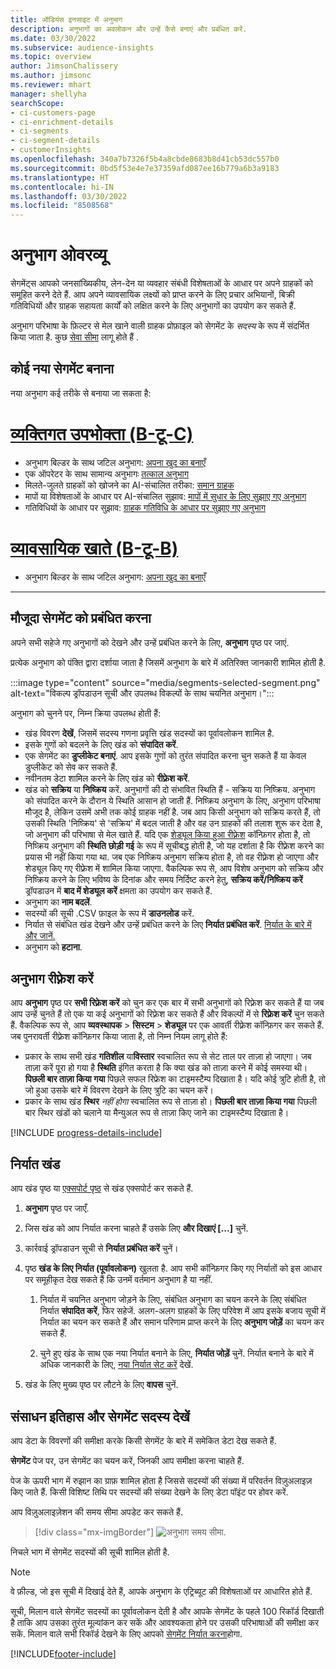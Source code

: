 ```yaml
---
title: ऑडियंस इनसाइट में अनुभाग
description: अनुभागों का अवलोकन और उन्हें कैसे बनाएं और प्रबंधित करें.
ms.date: 03/30/2022
ms.subservice: audience-insights
ms.topic: overview
author: JimsonChalissery
ms.author: jimsonc
ms.reviewer: mhart
manager: shellyha
searchScope:
- ci-customers-page
- ci-enrichment-details
- ci-segments
- ci-segment-details
- customerInsights
ms.openlocfilehash: 340a7b7326f5b4a8cbde8683b8d41cb53dc557b0
ms.sourcegitcommit: 0bd5f53e4e7e37359afd087ee16b779a6b3a9183
ms.translationtype: HT
ms.contentlocale: hi-IN
ms.lasthandoff: 03/30/2022
ms.locfileid: "8508568"
---
```

# <a name="segments-overview"></a>अनुभाग ओवरव्यू

सेगमेंट्स आपको जनसांख्यिकीय, लेन-देन या व्यवहार संबंधी विशेषताओं के आधार पर अपने ग्राहकों को समूहित करने देते हैं. आप अपने व्यावसायिक लक्ष्यों को प्राप्त करने के लिए प्रचार अभियानों, बिक्री गतिविधियों और ग्राहक सहायता कार्यों को लक्षित करने के लिए अनुभागों का उपयोग कर सकते हैं.

अनुभाग परिभाषा के फ़िल्टर से मेल खाने वाली ग्राहक प्रोफ़ाइल को सेगमेंट के *सदस्य* के रूप में संदर्भित किया जाता है. कुछ [सेवा सीमा](/dynamics365/customer-insights/service-limits) लागू होते हैं .

## <a name="create-a-new-segment"></a>कोई नया सेगमेंट बनाना

नया अनुभाग कई तरीके से बनाया जा सकता है: 

# <a name="individual-consumers-b-to-c"></a>[व्यक्तिगत उपभोक्ता (B-टू-C)](#tab/b2c)

- अनुभाग बिल्डर के साथ जटिल अनुभाग: [अपना खुद का बनाएँ](segment-builder.md#create-a-new-segment) 
- एक ऑपरेटर के साथ सामान्य अनुभागः [तत्काल अनुभाग](segment-builder.md#quick-segments) 
- मिलते-जुलते ग्राहकों को खोजने का AI-संचालित तरीका: [समान ग्राहक](find-similar-customer-segments.md) 
- मापों या विशेषताओं के आधार पर AI-संचालित सुझाव: [मापों में सुधार के लिए सुझाए गए अनुभाग](suggested-segments.md) 
- गतिविधियों के आधार पर सुझाव: [ग्राहक गतिविधि के आधार पर सुझाए गए अनुभाग](suggested-segments-activity.md) 

# <a name="business-accounts-b-to-b"></a>[व्यावसायिक खाते (B-टू-B)](#tab/b2b)

- अनुभाग बिल्डर के साथ जटिल अनुभाग: [अपना खुद का बनाएँ](segment-builder.md#create-a-new-segment)

---

## <a name="manage-existing-segments"></a>मौजूदा सेगमेंट को प्रबंधित करना

अपने सभी सहेजे गए अनुभागों को देखने और उन्हें प्रबंधित करने के लिए, **अनुभाग** पृष्ठ पर जाएं.

प्रत्येक अनुभाग को पंक्ति द्वारा दर्शाया जाता है जिसमें अनुभाग के बारे में अतिरिक्त जानकारी शामिल होती है.

:::image type="content" source="media/segments-selected-segment.png" alt-text="विकल्प ड्रॉपडाउन सूची और उपलब्ध विकल्पों के साथ चयनित अनुभाग।":::

अनुभाग को चुनने पर, निम्न क्रिया उपलब्ध होती हैं:

- खंड विवरण **देखें**, जिसमें सदस्य गणना प्रवृत्ति खंड सदस्यों का पूर्वावलोकन शामिल है.
- इसके गुणों को बदलने के लिए खंड को **संपादित करें**.
- एक सेगमेंट का **डुप्लीकेट बनाएं**. आप इसके गुणों को तुरंत संपादित करना चुन सकते हैं या केवल डुप्लीकेट को सेव कर सकते हैं.
- नवीनतम डेटा शामिल करने के लिए खंड को **रीफ़्रेश करें**.
- खंड को **सक्रिय** या **निष्क्रिय** करें. अनुभागों की दो संभावित स्थिति हैं - सक्रिय या निष्क्रिय. अनुभाग को संपादित करने के दौरान ये स्थिति आसान हो जाती हैं. निष्क्रिय अनुभाग के लिए, अनुभाग परिभाषा मौजूद है, लेकिन उसमें अभी तक कोई ग्राहक नहीं है. जब आप किसी अनुभाग को सक्रिय करते हैं, तो उसकी स्थिति 'निष्क्रिय' से 'सक्रिय' में बदल जाती है और वह उन ग्राहकों की तलाश शुरू कर देता है, जो अनुभाग की परिभाषा से मेल खाते हैं. यदि एक [शेड्यूल किया हुआ रीफ़्रेश](system.md#schedule-tab) कॉन्फ़िगर होता है, तो निष्क्रिय अनुभाग की **स्थिति** **छोड़ी गई** के रूप में सूचीबद्ध होती है, जो यह दर्शाता है कि रीफ़्रेश करने का प्रयास भी नहीं किया गया था. जब एक निष्क्रिय अनुभाग सक्रिय होता है, तो वह रीफ़्रेश हो जाएगा और शेड्यूल किए गए रीफ़्रेश में शामिल किया जाएगा.
  वैकल्पिक रूप से, आप विशेष अनुभाग को सक्रिय और निष्क्रिय करने के लिए भविष्य के दिनांक और समय निर्दिष्ट करने हेतु, **सक्रिय करें/निष्क्रिय करें** ड्रॉपडाउन में **बाद में शेड्यूल करें** क्षमता का उपयोग कर सकते हैं.
- अनुभाग का **नाम बदलें**.
- सदस्यों की सूची .CSV फ़ाइल के रूप में **डाउनलोड** करें.
- निर्यात से संबंधित खंड देखने और उन्हें प्रबंधित करने के लिए **निर्यात प्रबंधित करें**. [निर्यात के बारे में और जानें.](export-destinations.md)
- अनुभाग को **हटाना**.

## <a name="refresh-segments"></a>अनुभाग रीफ़्रेश करें

आप **अनुभाग** पृष्ठ पर **सभी रिफ़्रेश करें** को चुन कर एक बार में सभी अनुभागों को रिफ़्रेश कर सकते हैं या जब आप उन्हें चुनते हैं तो एक या कई अनुभागों को रिफ़्रेश कर सकते हैं और विकल्पों में से **रिफ़्रेश करें** चुन सकते हैं. वैकल्पिक रूप से, आप **व्यवस्थापक** > **सिस्टम** > **शेड्यूल** पर एक आवर्ती रीफ़्रेश कॉन्फ़िगर कर सकते हैं. जब पुनरावर्ती रीफ़्रेश कॉन्फ़िगर किया जाता है, तो निम्न नियम लागू होते हैं:
- प्रकार के साथ सभी खंड **गतिशील** या**विस्तार** स्वचालित रूप से सेट ताल पर ताज़ा हो जाएगा। जब ताज़ा करें पूरा हो गया है **स्थिति** इंगित करता है कि क्या खंड को ताज़ा करने में कोई समस्या थी। **पिछली बार ताज़ा किया गया** पिछले सफल रिफ्रेश का टाइमस्टैम्प दिखाता है। यदि कोई त्रुटि होती है, तो जो हुआ उसके बारे में विवरण देखने के लिए त्रुटि का चयन करें।
- प्रकार के साथ खंड **स्थिर** *नहीं होगा* स्वचालित रूप से ताज़ा हो। **पिछली बार ताज़ा किया गया** पिछली बार स्थिर खंडों को चलाने या मैन्युअल रूप से ताज़ा किए जाने का टाइमस्टैम्प दिखाता है।

[!INCLUDE [progress-details-include](../includes/progress-details-pane.md)]

## <a name="export-segments"></a>निर्यात खंड

आप खंड पृष्ठ या [एक्सपोर्ट पृष्ठ](export-destinations.md) से खंड एक्सपोर्ट कर सकते हैं. 

1. **अनुभाग** पृष्ठ पर जाएँ.

1. जिस खंड को आप निर्यात करना चाहते हैं उसके लिए **और दिखाएं [...]** चुनें.

1. कार्रवाई ड्रॉपडाउन सूची से **निर्यात प्रबंधित करें** चुनें।

1. पृष्ठ **खंड के लिए निर्यात (पूर्वावलोकन)** खुलता है. आप सभी कॉन्फ़िगर किए गए निर्यातों को इस आधार पर समूहीकृत देख सकते हैं कि उनमें वर्तमान अनुभाग है या नहीं.

   1. निर्यात में चयनित अनुभाग जोड़ने के लिए, संबंधित अनुभाग का चयन करने के लिए संबंधित निर्यात **संपादित करें**, फिर सहेजें. अलग-अलग ग्राहकों के लिए परिवेश में आप इसके बजाय सूची में निर्यात का चयन कर सकते हैं और समान परिणाम प्राप्त करने के लिए **अनुभाग जोड़ें** का चयन कर सकते हैं.

   1. चुने हुए खंड के साथ एक नया निर्यात बनाने के लिए, **निर्यात जोड़ें** चुनें. निर्यात बनाने के बारे में अधिक जानकारी के लिए, [नया निर्यात सेट करें](export-destinations.md#set-up-a-new-export) देखें.

1. खंड के लिए मुख्य पृष्ठ पर लौटने के लिए **वापस** चुनें.

## <a name="view-processing-history-and-segment-members"></a>संसाधन इतिहास और सेगमेंट सदस्य देखें

आप डेटा के विवरणों की समीक्षा करके किसी सेगमेंट के बारे में समेकित डेटा देख सकते हैं.

**सेगमेंट** पेज पर, उन सेगमेंट का चयन करें, जिनकी आप समीक्षा करना चाहते हैं.

पेज के ऊपरी भाग में रुझान का ग्राफ़ शामिल होता है जिससे सदस्यों की संख्या में परिवर्तन विज़ुअलाइज़ किए जाते हैं. किसी विशिष्ट तिथि पर सदस्यों की संख्या देखने के लिए डेटा पॉइंट पर होवर करें.

आप विज़ुअलाइज़ेशन की समय सीमा अपडेट कर सकते हैं.

> [!div class="mx-imgBorder"]
> ![अनुभाग समय सीमा.](media/segment-time-range.png "अनुभाग समय सीमा")

निचले भाग में सेगमेंट सदस्यों की सूची शामिल होती है.

> [!NOTE]
> वे फ़ील्ड, जो इस सूची में दिखाई देते हैं, आपके अनुभाग के एट्रिब्यूट की विशेषताओं पर आधारित होते हैं.
>
>सूची, मिलान वाले सेगमेंट सदस्यों का पूर्वावलोकन देती है और आपके सेगमेंट के पहले 100 रिकॉर्ड दिखाती है ताकि आप उसका तुरंत मूल्यांकन कर सकें और आवश्यकता होने पर उसकी परिभाषाओं की समीक्षा कर सकें. मिलान वाले सभी रिकॉर्ड देखने के लिए आपको [सेगमेंट निर्यात करना](export-destinations.md)होगा.


[!INCLUDE[footer-include](../includes/footer-banner.md)]
